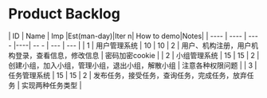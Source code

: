 # Product Backlog

| ID | Name | Imp |Est(man-day)|Iter n|	How to demo|Notes|
| ---- | ---- | ---- |----| -- - | --- | --- |
| 1 | 用户管理系统 | 10 | 10 | 2 | 用户、机构注册，用户机构登录，查看信息，修改信息 | 密码加密cookie |
| 2 | 小组管理系统 | 15 | 15 | 2 | 创建小组，加入小组，管理小组，退出小组，解散小组 | 注意各种权限问题 |
| 3 | 任务管理系统 | 15 | 15 | 2 | 发布任务，接受任务，查询任务，完成任务，放弃任务 | 实现两种任务类型 |

